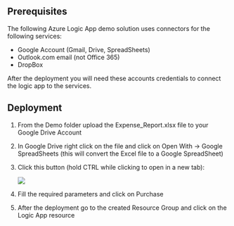 ## Prerequisites ##

The following Azure Logic App demo solution uses connectors for the following services: 

* Google Account (Gmail, Drive, SpreadSheets) 
* Outlook.com email (not Office 365)
* DropBox

After the deployment you will need these accounts credentials to connect the logic app to the services. 

## Deployment ##


1. From the Demo folder upload the Expense_Report.xlsx file to your Google Drive Account
2. In Google Drive right click on the file and click on Open With -> Google SpreadSheets (this will convert the Excel file to a Google SpreadSheet) 

3. Click this button (hold CTRL while clicking to open in a new tab):

    <a target="_blank" id="deploy-to-azure"  href="https://portal.azure.com/#create/Microsoft.Template/uri/https%3A%2F%2Fraw.githubusercontent.com%2Folandese%2FTechDays2017%2Fmaster%2FAzureResources%2FParkingTicketScanner.json"><img src="http://azuredeploy.net/deploybutton.png"/></a>

4. Fill the required parameters and click on Purchase
5. After the deployment go to the created Resource Group and click on the Logic App resource
